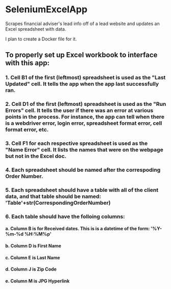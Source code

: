 # SeleniumExcelApp
Scrapes financial adviser's lead info off of a lead website and updates an Excel spreadsheet with data.

I plan to create a Docker file for it.


## To properly set up Excel workbook to interface with this app:

### 1. Cell B1 of the first (leftmost) spreadsheet is used as the "Last Updated" cell. It tells the app when the app last successfully ran.

### 2. Cell D1 of the first (leftmost) spreadsheet is used as the "Run Errors" cell. It tells the user if there was an error at various points in the process. For instance, the app can tell when there is a webdriver error, login error, spreadsheet format error, cell format error, etc.

### 3. Cell F1 for each respective spreadsheet is used as the "Name Error" cell. It lists the names that were on the webpage but not in the Excel doc.

### 4. Each spreadsheet should be named after the correspoding Order Number.

### 5. Each spreadsheet should have a table with all of the client data, and that table should be named: 'Table'+str(CorrespondingOrderNumber)

### 6. Each table should have the folloing columns:

#### a. Column B is for Received dates. This is is a datetime of the form: '%Y-%m-%d %H:%M%p'

#### b. Column D is First Name

#### c. Column E is Last Name

#### d. Column J is Zip Code

#### e. Column M is JPG Hyperlink
